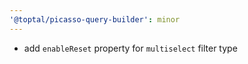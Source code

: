 ```yaml
---
'@toptal/picasso-query-builder': minor
---
```


- add `enableReset` property for `multiselect` filter type
